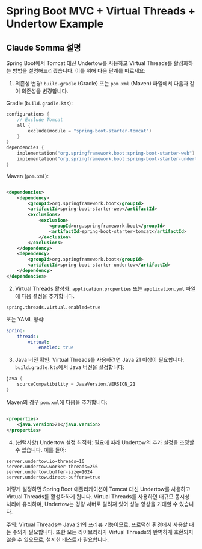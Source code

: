 # Spring Boot MVC + Virtual Threads + Undertow Example

## Claude Somma 설명

Spring Boot에서 Tomcat 대신 Undertow를 사용하고 Virtual Threads를 활성화하는 방법을 설명해드리겠습니다. 이를 위해 다음 단계를 따르세요:

1. 의존성 변경:
   `build.gradle` (Gradle) 또는 `pom.xml` (Maven) 파일에서 다음과 같이 의존성을 변경합니다.

Gradle (`build.gradle.kts`):

```kotlin
configurations {
    // Exclude Tomcat
    all {
        exclude(module = "spring-boot-starter-tomcat")
    }
}
dependencies {
    implementation("org.springframework.boot:spring-boot-starter-web")
    implementation("org.springframework.boot:spring-boot-starter-undertow")
}
```

Maven (`pom.xml`):

```xml

<dependencies>
    <dependency>
        <groupId>org.springframework.boot</groupId>
        <artifactId>spring-boot-starter-web</artifactId>
        <exclusions>
            <exclusion>
                <groupId>org.springframework.boot</groupId>
                <artifactId>spring-boot-starter-tomcat</artifactId>
            </exclusion>
        </exclusions>
    </dependency>
    <dependency>
        <groupId>org.springframework.boot</groupId>
        <artifactId>spring-boot-starter-undertow</artifactId>
    </dependency>
</dependencies>
```

2. Virtual Threads 활성화:
   `application.properties` 또는 `application.yml` 파일에 다음 설정을 추가합니다.

```properties
spring.threads.virtual.enabled=true
```

또는 YAML 형식:

```yaml
spring:
    threads:
        virtual:
            enabled: true
```

3. Java 버전 확인:
   Virtual Threads를 사용하려면 Java 21 이상이 필요합니다. `build.gradle.kts`에서 Java 버전을 설정합니다:

```kotlin
java {
    sourceCompatibility = JavaVersion.VERSION_21
}
```

Maven의 경우 `pom.xml`에 다음을 추가합니다:

```xml

<properties>
    <java.version>21</java.version>
</properties>
```

4. (선택사항) Undertow 설정 최적화:
   필요에 따라 Undertow의 추가 설정을 조정할 수 있습니다. 예를 들어:

```properties
server.undertow.io-threads=16
server.undertow.worker-threads=256
server.undertow.buffer-size=1024
server.undertow.direct-buffers=true
```

이렇게 설정하면 Spring Boot 애플리케이션이 Tomcat 대신 Undertow를 사용하고 Virtual Threads를 활성화하게 됩니다. Virtual Threads를 사용하면 대규모 동시성 처리에
유리하며, Undertow는 경량 서버로 알려져 있어 성능 향상을 기대할 수 있습니다.

주의: Virtual Threads는 Java 21의 프리뷰 기능이므로, 프로덕션 환경에서 사용할 때는 주의가 필요합니다. 또한 모든 라이브러리가 Virtual Threads와 완벽하게 호환되지 않을 수 있으므로,
철저한 테스트가 필요합니다.
